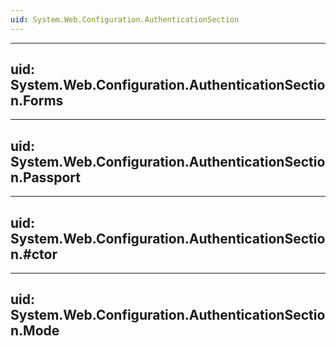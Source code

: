 ```yaml
---
uid: System.Web.Configuration.AuthenticationSection
---
```


---
uid: System.Web.Configuration.AuthenticationSection.Forms
---

---
uid: System.Web.Configuration.AuthenticationSection.Passport
---

---
uid: System.Web.Configuration.AuthenticationSection.#ctor
---

---
uid: System.Web.Configuration.AuthenticationSection.Mode
---
